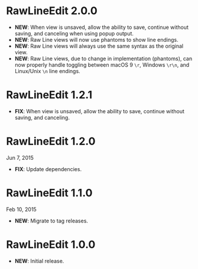 # RawLineEdit 2.0.0

- **NEW**: When view is unsaved, allow the ability to save, continue without saving, and canceling when using popup
  output.
- **NEW**: Raw Line views will now use phantoms to show line endings.
- **NEW**: Raw Line views will always use the same syntax as the original view.
- **NEW**: Raw Line views, due to change in implementation (phantoms), can now properly handle toggling between macOS 9
  `\r`, Windows `\r\n`, and Linux/Unix `\n` line endings.

# RawLineEdit 1.2.1

- **FIX**: When view is unsaved, allow the ability to save, continue without saving, and canceling.

# RawLineEdit 1.2.0

Jun 7, 2015

- **FIX**: Update dependencies.

# RawLineEdit 1.1.0

Feb 10, 2015

- **NEW**: Migrate to tag releases.

# RawLineEdit 1.0.0

- **NEW**: Initial release.
